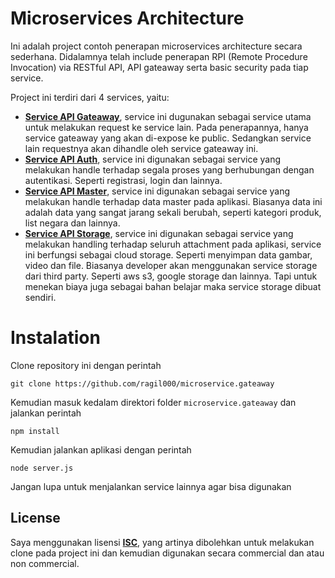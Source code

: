 # Microservices Architecture

Ini adalah project contoh penerapan microservices architecture secara sederhana. Didalamnya telah include penerapan RPI (Remote Procedure Invocation) via RESTful API, API gateaway serta basic security pada tiap service.

Project ini terdiri dari 4 services, yaitu:
- **[Service API Gateaway](https://github.com/ragil000/microservice.gateaway)**, service ini dugunakan sebagai service utama untuk melakukan request ke service lain. Pada penerapannya, hanya service gateaway yang akan di-expose ke public. Sedangkan service lain requestnya akan dihandle oleh service gateaway ini.
- **[Service API Auth](https://github.com/ragil000/microservice.auth)**, service ini digunakan sebagai service yang melakukan handle terhadap segala proses yang berhubungan dengan autentikasi. Seperti registrasi, login dan lainnya.
- **[Service API Master](https://github.com/ragil000/microservice.master)**, service ini digunakan sebagai service yang melakukan handle terhadap data master pada aplikasi. Biasanya data ini adalah data yang sangat jarang sekali berubah, seperti kategori produk, list negara dan lainnya.
- **[Service API Storage](https://github.com/ragil000/microservice.storage)**, service ini digunakan sebagai service yang melakukan handling terhadap seluruh attachment pada aplikasi, service ini berfungsi sebagai cloud storage. Seperti menyimpan data gambar, video dan file. Biasanya developer akan menggunakan service storage dari third party. Seperti aws s3, google storage dan lainnya. Tapi untuk menekan biaya juga sebagai bahan belajar maka service storage dibuat sendiri.

# Instalation

Clone repository ini dengan perintah

    git clone https://github.com/ragil000/microservice.gateaway
Kemudian masuk kedalam direktori folder `microservice.gateaway` dan jalankan perintah

    npm install
Kemudian jalankan aplikasi dengan perintah

    node server.js
Jangan lupa untuk menjalankan service lainnya agar bisa digunakan

## License

Saya menggunakan lisensi **[ISC](https://opensource.org/licenses/ISC)**, yang artinya dibolehkan untuk melakukan clone pada project ini dan kemudian digunakan secara commercial dan atau non commercial.
